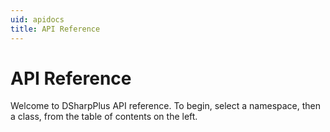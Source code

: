 ```yaml
---
uid: apidocs
title: API Reference
---
```


# API Reference

Welcome to DSharpPlus API reference. To begin, select a namespace, then a class, from the table of contents on the left.
